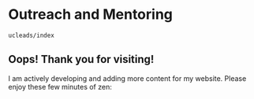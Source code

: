 # Outreach and Mentoring

```{toctree}
ucleads/index
```

## Oops! Thank you for visiting!

I am actively developing and adding more content for my website. Please enjoy these few minutes of zen:
```{youtube} p_di4Zn4wz4
```